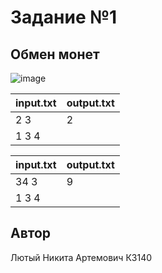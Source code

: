 # Задание №1
##  Обмен монет

![image](https://github.com/user-attachments/assets/666b28f4-e78b-4869-9d7e-5c6ed71ca05e)


| input.txt | output.txt |
|-----------|------------|
| 2 3       | 2          |
| 1 3 4     |            |

| input.txt | output.txt |
|-----------|------------|
| 34 3      | 9          |
| 1 3 4     |            |




## Автор
Лютый Никита Артемович К3140
